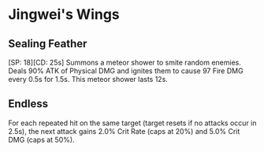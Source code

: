 # Jingwei's Wings

## Sealing Feather

[SP: 18][CD: 25s] Summons a meteor shower to smite random enemies. Deals 90% ATK of Physical DMG and ignites them to cause 97 Fire DMG every 0.5s for 1.5s. This meteor shower lasts 12s.

## Endless

For each repeated hit on the same target (target resets if no attacks occur in 2.5s), the next attack gains 2.0% Crit Rate (caps at 20%) and 5.0% Crit DMG (caps at 50%).